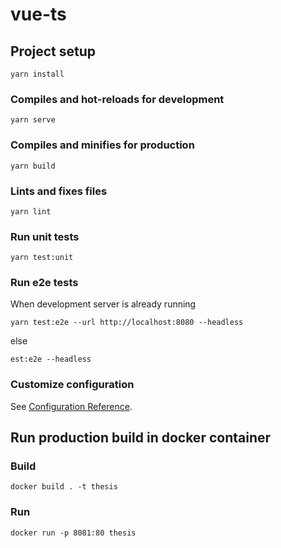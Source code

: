 # vue-ts

## Project setup

```
yarn install
```

### Compiles and hot-reloads for development

```
yarn serve
```

### Compiles and minifies for production

```
yarn build
```

### Lints and fixes files

```
yarn lint
```

### Run unit tests

```
yarn test:unit
```

### Run e2e tests

When development server is already running

```
yarn test:e2e --url http://localhost:8080 --headless
```

else

```
est:e2e --headless
```

### Customize configuration

See [Configuration Reference](https://cli.vuejs.org/config/).

## Run production build in docker container

### Build

```
docker build . -t thesis
```

### Run

```
docker run -p 8081:80 thesis
```
